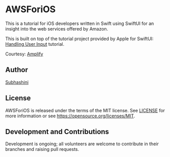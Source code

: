 # AWSForiOS
This is a tutorial for iOS developers written in Swift using SwiftUI for an insight into the web services offered by Amazon.

This is built on top of the tutorial project provided by Apple for SwiftUI: [Handling User Input](https://developer.apple.com/tutorials/swiftui/handling-user-input) tutorial. 

Courtesy: [Amplify](https://amplify-ios-workshop.go-aws.com) 

## Author
[Subhashini](https://github.com/Subhashini2610)

## License
AWSForiOS is released under the terms of the MIT license. See [LICENSE](./LICENSE) for more information or see https://opensource.org/licenses/MIT.

## Development and Contributions
Development is ongoing; all volunteers are welcome to contribute in their branches and raising pull requests.
